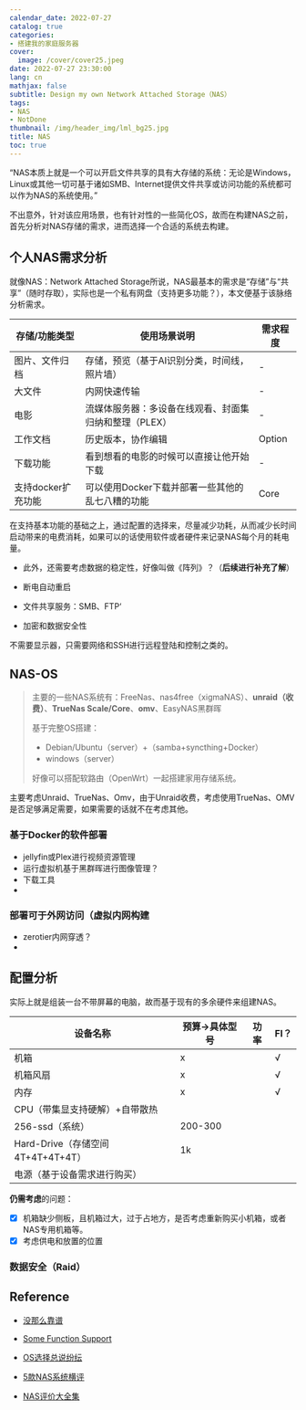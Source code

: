 ```yaml
---
calendar_date: 2022-07-27
catalog: true
categories:
- 搭建我的家庭服务器
cover:
  image: /cover/cover25.jpeg
date: 2022-07-27 23:30:00
lang: cn
mathjax: false
subtitle: Design my own Network Attached Storage（NAS）
tags:
- NAS
- NotDone
thumbnail: /img/header_img/lml_bg25.jpg
title: NAS
toc: true
---
```


“NAS本质上就是一个可以开启文件共享的具有大存储的系统：无论是Windows，Linux或其他一切可基于诸如SMB、Internet提供文件共享或访问功能的系统都可以作为NAS的系统使用。”

不出意外，针对该应用场景，也有针对性的一些简化OS，故而在构建NAS之前，首先分析对NAS存储的需求，进而选择一个合适的系统去构建。

## 个人NAS需求分析

就像NAS：Network Attached Storage所说，NAS最基本的需求是“存储”与“共享”（随时存取），实际也是一个私有网盘（支持更多功能？），本文便基于该脉络分析需求。

| 存储/功能类型      | 使用场景说明                                           | 需求程度 |
| ------------------ | ------------------------------------------------------ | -------- |
| 图片、文件归档     | 存储，预览（基于AI识别分类，时间线，照片墙）           | -        |
| 大文件             | 内网快速传输                                           | -        |
| 电影               | 流媒体服务器：多设备在线观看、封面集归纳和整理（PLEX） | -        |
| 工作文档           | 历史版本，协作编辑                                     | Option   |
| 下载功能           | 看到想看的电影的时候可以直接让他开始下载               | -        |
| 支持docker扩充功能 | 可以使用Docker下载并部署一些其他的乱七八糟的功能       | Core     |

在支持基本功能的基础之上，通过配置的选择来，尽量减少功耗，从而减少长时间启动带来的电费消耗，如果可以的话使用软件或者硬件来记录NAS每个月的耗电量。

- 此外，还需要考虑数据的稳定性，好像叫做《阵列》？（**后续进行补充了解**）

- 断电自动重启
- 文件共享服务：SMB、FTP‘
- 加密和数据安全性

不需要显示器，只需要网络和SSH进行远程登陆和控制之类的。



## NAS-OS

> 主要的一些NAS系统有：FreeNas、nas4free（xigmaNAS）、**unraid（收费）**、**TrueNas Scale/Core**、**omv**、EasyNAS黑群晖
>
> 基于完整OS搭建：
>
> - Debian/Ubuntu（server）+（samba+syncthing+Docker）
> - windows（server）
>
> 好像可以搭配软路由（OpenWrt）一起搭建家用存储系统。

主要考虑Unraid、TrueNas、Omv，由于Unraid收费，考虑使用TrueNas、OMV是否足够满足需要，如果需要的话就不在考虑其他。

### 基于Docker的软件部署

- jellyfin或Plex进行视频资源管理
- 运行虚拟机基于黑群晖进行图像管理？
- 下载工具
- 

### 部署可于外网访问（虚拟内网构建

- zerotier内网穿透？
- 

## 配置分析

实际上就是组装一台不带屏幕的电脑，故而基于现有的多余硬件来组建NAS。

| 设备名称                          | 预算->具体型号 | 功率 | FI？ |
| --------------------------------- | -------------- | ---- | ---- |
| 机箱                              | x              |      | √    |
| 机箱风扇                          | x              |      | √    |
| 内存                              | x              |      | √    |
| CPU（带集显支持硬解）+自带散热    |                |      |      |
| 256-ssd（系统）                   | 200-300        |      |      |
| Hard-Drive（存储空间4T+4T+4T+4T） | 1k             |      |      |
| 电源（基于设备需求进行购买）      |                |      |      |

**仍需考虑**的问题：

- [x] 机箱缺少侧板，且机箱过大，过于占地方，是否考虑重新购买小机箱，或者NAS专用机箱等。
- [x] 考虑供电和放置的位置

### 数据安全（Raid）



## Reference

- [没那么靠谱](https://zhuanlan.zhihu.com/p/480452743)

- [Some Function Support](https://www.zhihu.com/question/21359049)

- [OS选择总说纷纭](https://www.v2ex.com/t/834081)

- [5款NAS系统横评](https://cloud.tencent.com/developer/news/684142)
- [NAS评价大全集](https://einverne.github.io/post/2020/02/nas-operating-system-choice.html)